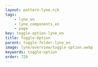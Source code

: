 ```yaml
---
layout: pattern-lyne.njk
tags: 
    - lyne_en
    - lyne_components_en
    - page
key: toggle-option-lyne_en
title: Toggle-Option
parent: toggle-folder-lyne_en
image: lyne/overview/toggle-option.webp
keywords: toggle-option
order: 720
---
```

